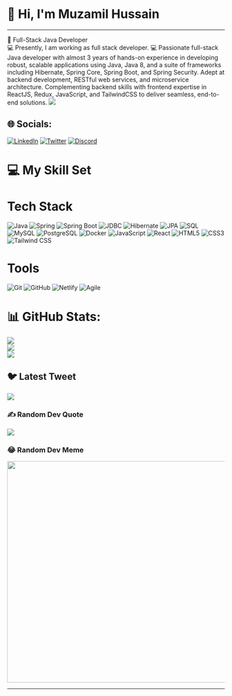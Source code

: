 <h1>👋 Hi, I'm Muzamil Hussain</h1>
  <hr>

🚀 Full-Stack Java Developer <br/>
💻 Presently, I am working as full stack developer.
💻 Passionate full-stack Java developer with almost 3 years of hands-on experience in developing robust, scalable
applications using Java, Java 8, and a suite of frameworks including Hibernate, Spring Core, Spring Boot, and Spring
Security. Adept at backend development, RESTful web services, and microservice architecture. Complementing
backend skills with frontend expertise in ReactJS, Redux, JavaScript, and TailwindCSS to deliver seamless, end-to-end
solutions.
[![](https://visitcount.itsvg.in/api?id=muzamil-mia&icon=0&color=12)](https://visitcount.itsvg.in)

## 🌐 Socials:
[![LinkedIn](https://img.shields.io/badge/LinkedIn-%230077B5.svg?logo=linkedin&logoColor=white)](https://linkedin.com/in/muzamilhussain098)
[![Twitter](https://img.shields.io/badge/Twitter-%231DA1F2.svg?logo=Twitter&logoColor=white)](https://twitter.com/@muzamilmia) 
[![Discord](https://img.shields.io/badge/Discord-%237289DA.svg?logo=discord&logoColor=white)](https://discord.com/MuzamilHussain#7704) 

# 💻 My Skill Set
# Tech Stack
![Java](https://img.shields.io/badge/Java-%23ED8B00.svg?style=for-the-badge&logo=java&logoColor=white)
![Spring](https://img.shields.io/badge/Spring-%236DB33F.svg?style=for-the-badge&logo=spring&logoColor=white)
![Spring Boot](https://img.shields.io/badge/Spring_Boot-%236DB33F.svg?style=for-the-badge&logo=spring-boot&logoColor=white)
![JDBC](https://img.shields.io/badge/JDBC-%23000000.svg?style=for-the-badge&logo=java&logoColor=white)
![Hibernate](https://img.shields.io/badge/Hibernate-%23ORM-%23352C7A.svg?style=for-the-badge&logo=hibernate&logoColor=white)
![JPA](https://img.shields.io/badge/JPA-%23000000.svg?style=for-the-badge&logo=java&logoColor=white)
![SQL](https://img.shields.io/badge/SQL-%23000000.svg?style=for-the-badge&logo=sql&logoColor=white)
![MySQL](https://img.shields.io/badge/MySQL-%234479A1.svg?style=for-the-badge&logo=mysql&logoColor=white)
![PostgreSQL](https://img.shields.io/badge/PostgreSQL-%23336791.svg?style=for-the-badge&logo=postgresql&logoColor=white)
![Docker](https://img.shields.io/badge/Docker-%232496ED.svg?style=for-the-badge&logo=docker&logoColor=white)
![JavaScript](https://img.shields.io/badge/JavaScript-%23F7DF1E.svg?style=for-the-badge&logo=javascript&logoColor=black)
![React](https://img.shields.io/badge/React-%2361DAFB.svg?style=for-the-badge&logo=react&logoColor=black)
![HTML5](https://img.shields.io/badge/HTML5-%23E34F26.svg?style=for-the-badge&logo=html5&logoColor=white)
![CSS3](https://img.shields.io/badge/CSS3-%231572B6.svg?style=for-the-badge&logo=css3&logoColor=white)
![Tailwind CSS](https://img.shields.io/badge/Tailwind_CSS-%2338B2AC.svg?style=for-the-badge&logo=tailwind-css&logoColor=white)

# Tools
![Git](https://img.shields.io/badge/Git-%23F05032.svg?style=for-the-badge&logo=git&logoColor=white)
![GitHub](https://img.shields.io/badge/GitHub-%23181717.svg?style=for-the-badge&logo=github&logoColor=white)
![Netlify](https://img.shields.io/badge/Netlify-%23000000.svg?style=for-the-badge&logo=netlify&logoColor=#00C7B7)
![Agile](https://img.shields.io/badge/Agile-%23161616.svg?style=for-the-badge&logo=agile&logoColor=white)







# 📊 GitHub Stats:
![](https://github-readme-stats.vercel.app/api?username=muzamil-mia&theme=onedark&hide_border=true&include_all_commits=true&count_private=true)<br/>
![](https://github-readme-streak-stats.herokuapp.com/?user=muzamil-mia&theme=onedark&hide_border=true)<br/>
![](https://github-readme-stats.vercel.app/api/top-langs/?username=muzamil-mia&theme=onedark&hide_border=true&include_all_commits=true&count_private=true&layout=compact)

## 🐦 Latest Tweet
[![](https://gtce.itsvg.in/api?username=@muzamilmia)](https://github.com/VishwaGauravIn/github-twitter-card-embed)

### ✍️ Random Dev Quote
![](https://quotes-github-readme.vercel.app/api?type=horizontal&theme=dark)

### 😂 Random Dev Meme
<img src="https://random-memer.herokuapp.com/" width="512px"/>

---

  
<!-- Proudly created with GPRM ( https://gprm.itsvg.in ) -->

